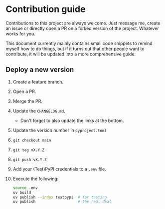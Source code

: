 # Contribution guide

Contributions to this project are always welcome.
Just message me, create an issue or directly open a PR on a forked version of the project.
Whatever works for you.

This document currently mainly contains small code snippets to remind myself how to do things, but if it turns out that other people want to contribute, it will be updated into a more comprehensive guide.

## Deploy a new version

1. Create a feature branch.
2. Open a PR.
3. Merge the PR.
4. Update the `CHANGELOG.md`.
   - Don't forget to also update the links at the bottom.
5. Update the version number in `pyproject.toml`
6. `git checkout main`
7. `git tag vX.Y.Z`
8. `git push vX.Y.Z`
9. Add your (Test)PyPI credentials to a `.env` file.
10. Execute the following:

    ```bash
    source .env
    uv build
    uv publish --index testpypi  # for testing
    uv publish                   # the real deal
    ```
